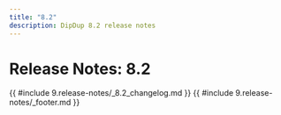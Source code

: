 ```yaml
---
title: "8.2"
description: DipDup 8.2 release notes
---
```


<!-- markdownlint-disable no-inline-html -->

# Release Notes: 8.2

{{ #include 9.release-notes/_8.2_changelog.md }}
{{ #include 9.release-notes/_footer.md }}
